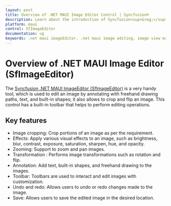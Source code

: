 ```yaml
---
layout: post
title: Overview of .NET MAUI Image Editor Control | Syncfusion®
description: Learn about the introduction of Syncfusion<sup>&reg;</sup> .NET MAUI ImageEditor(SfImageEditor) control, its basic features, and the functionalities of imageeditor.
platform: maui
control: SfImageEditor
documentation: ug
keywords: .net maui imageEditor, .net maui image editing, image view maui.
---
```


# Overview of .NET MAUI Image Editor (SfImageEditor)

The [Syncfusion .NET MAUI ImageEditor (SfImageEditor)](https://www.syncfusion.com/maui-controls/maui-image-editor) is a very handy tool, which is used to edit an image by annotating with freehand drawing paths, text, and built-in shapes; it also allows to crop and flip an image. This control has a built-in toolbar that helps to perform editing operations.

## Key features
 * Image cropping: Crop portions of an image as per the requirement.
 * Effects: Apply various visual effects to an image, such as brightness, blur, contrast, exposure, saturation, sharpen, hue, and opacity.
 * Zooming: Support to zoom and pan images.
 * Transformation : Performs image transformations such as rotation and flip.
 * Annotation: Add text, built-in shapes, and freehand drawing to the images.
 * Toolbar: Toolbars are used to interact and edit images with customization.
 * Undo and redo: Allows users to undo or redo changes made to the image.
 * Save: Allows users to save the edited image in the desired location.
